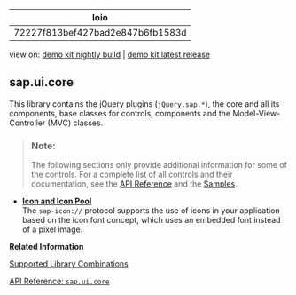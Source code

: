 <!-- loio72227f813bef427bad2e847b6fb1583d -->

| loio |
| -----|
| 72227f813bef427bad2e847b6fb1583d |

<div id="loio">

view on: [demo kit nightly build](https://openui5nightly.hana.ondemand.com/#/topic/72227f813bef427bad2e847b6fb1583d) | [demo kit latest release](https://openui5.hana.ondemand.com/#/topic/72227f813bef427bad2e847b6fb1583d)</div>

## sap.ui.core

This library contains the jQuery plugins \(`jQuery.sap.*`\), the core and all its components, base classes for controls, components and the Model-View-Controller \(MVC\) classes.

> ### Note:  
> The following sections only provide additional information for some of the controls. For a complete list of all controls and their documentation, see the [API Reference](https://openui5.hana.ondemand.com/#/api) and the [Samples](https://openui5.hana.ondemand.com/#/controls). 

-   **[Icon and Icon Pool](Icon_and_Icon_Pool_21ea0ea.md "The sap-icon:// protocol supports the use of icons in your application
		based on the icon font concept, which uses an embedded font instead of a pixel
		image.")**  
The `sap-icon://` protocol supports the use of icons in your application based on the icon font concept, which uses an embedded font instead of a pixel image.

**Related Information**  


[Supported Library Combinations](Supported_Library_Combinations_363cd16.md "OpenUI5 provides a set of JavaScript and CSS libraries, which can be combined in an application using the combinations that are supported.")

[API Reference: `sap.ui.core`](https://openui5.hana.ondemand.com/#docs/api/symbols/sap.ui.core.html)

